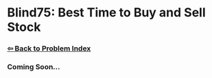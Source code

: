# Blind75: Best Time to Buy and Sell Stock

### [⇦ Back to Problem Index](../../index.md)

### Coming Soon...
